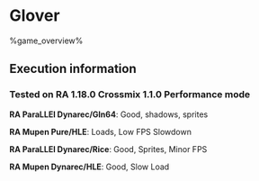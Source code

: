 # Glover 

%game_overview%

## Execution information

### Tested on RA 1.18.0 Crossmix 1.1.0 Performance mode

**RA ParaLLEl Dynarec/Gln64**: Good, shadows, sprites

**RA Mupen Pure/HLE**: Loads, Low FPS Slowdown

**RA ParaLLEl Dynarec/Rice**: Good, Sprites, Minor FPS

**RA Mupen Dynarec/HLE**: Good, Slow Load